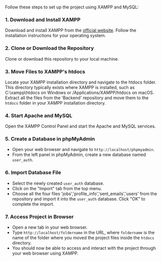 Follow these steps to set up the project using XAMPP and MySQL:

### 1. Download and Install XAMPP

Download and install XAMPP from the [official website](https://www.apachefriends.org/index.html). Follow the installation instructions for your operating system.

### 2. Clone or Download the Repository

Clone or download this repository to your local machine.

### 3. Move Files to XAMPP's htdocs
Locate your XAMPP installation directory and navigate to the htdocs folder. This directory typically exists where XAMPP is installed, such as C:\xampp\htdocs on Windows or /Applications/XAMPP/htdocs on macOS. Extract all the files from the 'Backend' repository and move them to the `htdocs` folder in your XAMPP installation directory.

### 4. Start Apache and MySQL

Open the XAMPP Control Panel and start the Apache and MySQL services.

### 5. Create a Database in phpMyAdmin

- Open your web browser and navigate to `http://localhost/phpmyadmin`.
- From the left panel in phpMyAdmin, create a new database named `user_auth`.

### 6. Import Database File

- Select the newly created `user_auth` database.
- Click on the "Import" tab from the top menu.
- Choose all the four files 'jobs','profile_info','sent_emails','users' from the repository and import it into the `user_auth` database. Click "OK" to complete the import.

### 7. Access Project in Browser

- Open a new tab in your web browser.
- Type `http://localhost/foldername` in the URL, where `foldername` is the name of the folder where you moved the project files inside the `htdocs` directory.
- You should now be able to access and interact with the project through your web browser using XAMPP.

